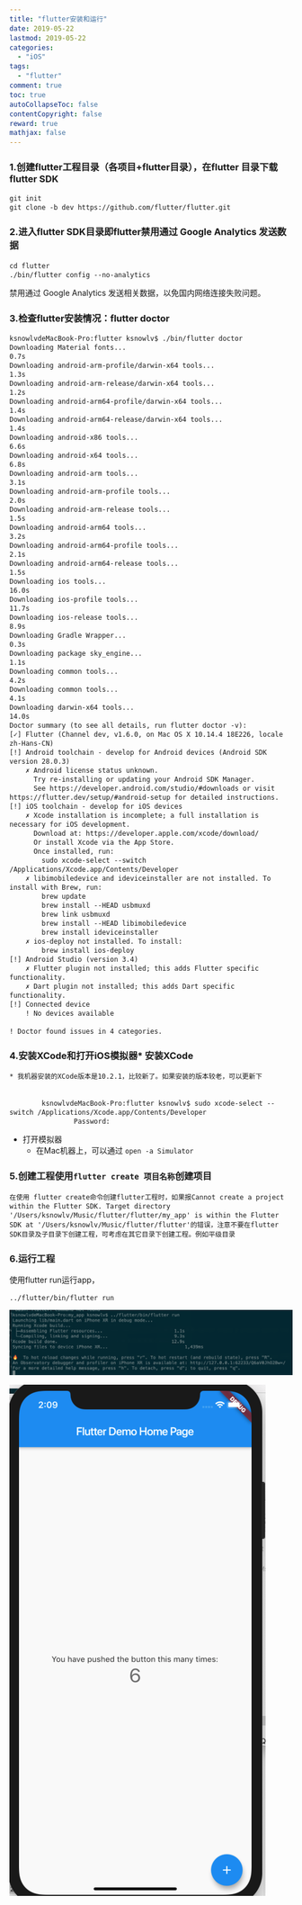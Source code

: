 ```yaml
---
title: "flutter安装和运行"
date: 2019-05-22
lastmod: 2019-05-22
categories:
  - "iOS"
tags:
  - "flutter"
comment: true
toc: true
autoCollapseToc: false
contentCopyright: false
reward: true
mathjax: false
---
```



### 1.创建flutter工程目录（各项目+flutter目录），在flutter 目录下载flutter SDK
	git init
	git clone -b dev https://github.com/flutter/flutter.git

### 2.进入flutter SDK目录即flutter禁用通过 Google Analytics 发送数据
	cd flutter
	./bin/flutter config --no-analytics
	
禁用通过 Google Analytics 发送相关数据，以免国内网络连接失败问题。

### 3.检查flutter安装情况：flutter doctor
	ksnowlvdeMacBook-Pro:flutter ksnowlv$ ./bin/flutter doctor
	Downloading Material fonts...                                       0.7s
	Downloading android-arm-profile/darwin-x64 tools...                 1.3s
	Downloading android-arm-release/darwin-x64 tools...                 1.2s
	Downloading android-arm64-profile/darwin-x64 tools...               1.4s
	Downloading android-arm64-release/darwin-x64 tools...               1.4s
	Downloading android-x86 tools...                                    6.6s
	Downloading android-x64 tools...                                    6.8s
	Downloading android-arm tools...                                    3.1s
	Downloading android-arm-profile tools...                            2.0s
	Downloading android-arm-release tools...                            1.5s
	Downloading android-arm64 tools...                                  3.2s
	Downloading android-arm64-profile tools...                          2.1s
	Downloading android-arm64-release tools...                          1.5s
	Downloading ios tools...                                           16.0s
	Downloading ios-profile tools...                                   11.7s
	Downloading ios-release tools...                                    8.9s
	Downloading Gradle Wrapper...                                       0.3s
	Downloading package sky_engine...                                   1.1s
	Downloading common tools...                                         4.2s
	Downloading common tools...                                         4.1s
	Downloading darwin-x64 tools...                                    14.0s
	Doctor summary (to see all details, run flutter doctor -v):
	[✓] Flutter (Channel dev, v1.6.0, on Mac OS X 10.14.4 18E226, locale zh-Hans-CN)
	[!] Android toolchain - develop for Android devices (Android SDK version 28.0.3)
	    ✗ Android license status unknown.
	      Try re-installing or updating your Android SDK Manager.
	      See https://developer.android.com/studio/#downloads or visit https://flutter.dev/setup/#android-setup for detailed instructions.
	[!] iOS toolchain - develop for iOS devices
	    ✗ Xcode installation is incomplete; a full installation is necessary for iOS development.
	      Download at: https://developer.apple.com/xcode/download/
	      Or install Xcode via the App Store.
	      Once installed, run:
	        sudo xcode-select --switch /Applications/Xcode.app/Contents/Developer
	    ✗ libimobiledevice and ideviceinstaller are not installed. To install with Brew, run:
	        brew update
	        brew install --HEAD usbmuxd
	        brew link usbmuxd
	        brew install --HEAD libimobiledevice
	        brew install ideviceinstaller
	    ✗ ios-deploy not installed. To install:
	        brew install ios-deploy
	[!] Android Studio (version 3.4)
	    ✗ Flutter plugin not installed; this adds Flutter specific functionality.
	    ✗ Dart plugin not installed; this adds Dart specific functionality.
	[!] Connected device
	    ! No devices available
	
	! Doctor found issues in 4 categories.

### 4.安装XCode和打开iOS模拟器* 安装XCode
	* 我机器安装的XCode版本是10.2.1，比较新了。如果安装的版本较老，可以更新下


			ksnowlvdeMacBook-Pro:flutter ksnowlv$ sudo xcode-select --switch /Applications/Xcode.app/Contents/Developer
					Password:

* 打开模拟器
	* 在Mac机器上，可以通过	`open -a Simulator`	

### 5.创建工程使用`flutter create 项目名称`创建项目

	在使用 flutter create命令创建flutter工程时，如果报Cannot create a project within the Flutter SDK. Target directory '/Users/ksnowlv/Music/flutter/flutter/my_app' is within the Flutter SDK at '/Users/ksnowlv/Music/flutter/flutter'的错误，注意不要在flutter SDK目录及子目录下创建工程，可考虑在其它目录下创建工程。例如平级目录


### 6.运行工程
 使用flutter run运行app，
 
 	../flutter/bin/flutter run
 	
 	
![image](/images/post/2019-05-22-flutteran-zhuang-he-yun-xing/flutter-run_cmd.png) 

	
![image](/images/post/2019-05-22-flutteran-zhuang-he-yun-xing/flutter-run_iOS.png) 
	
